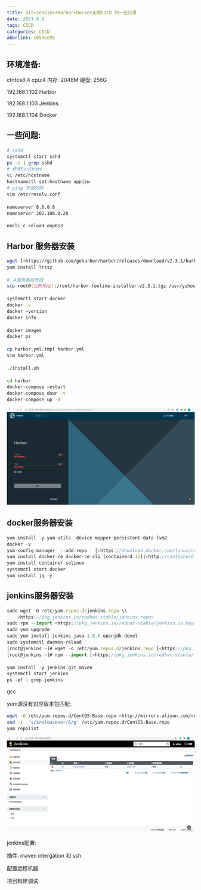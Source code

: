 ```yaml
---
title: Git+Jenkins+Harbor+Docker实现CICD 的一些记录
date: 2021.8.8
tags: CICD
categories: CICD
abbrlink: c059ee95
---
```

## 环境准备:

ctntos8.4  cpu:4 内存: 2048M 硬盘: 256G

192.168.1.102 Harbor

192.168.1.103 Jenkins

192.168.1.104 Docker

## 一些问题:

```bash
# sshd
systemctl start sshd
ps -e | grep sshd
# 修改hostname
vi /etc/hostname
hostnamectl set-hostname appjzw
# ping 不通外网
vim /etc/resolv.conf

nameserver 8.8.8.8
nameserver 202.106.0.20

nmcli c reload enp0s3
```

## Harbor 服务器安装

```bash
wget [<https://github.com/goharbor/harbor/releases/download/v2.3.1/harbor-offline-installer-v2.3.1.tgz>](<https://github.com/goharbor/harbor/releases/download/v2.3.1/harbor-offline-installer-v2.3.1.tgz>)
yum install lrzsz

# 从服务器拉东西
scp root@[公网地址]:/root/harbor-fooline-installer-v2.3.1.tgz /usr/yzhou/Desktop

systemctl start docker
docker -v
docker —version
docker info

docker images
docker ps

cp harbor.yml.tmpl harbor.yml
vim harbor.yml

./install.sh

cd harbor
docker-compose restart
docker-compose down -v
docker-compose up -d
```

![2](Git+Jenkins+Harbor+Docker%E5%AE%9E%E7%8E%B0CICD%20%E7%9A%84%E4%B8%80%E4%BA%9B%E8%AE%B0%E5%BD%95.assets/2.png)

## docker服务器安装

```jsx
yum install -y yum-utils  device-mapper-persistent-data lvm2
docker -v
yum-config-manager  --add-repo   [<https://download.docker.com/linux/centos/docker-ce.repo>](<https://download.docker.com/linux/centos/docker-ce.repo>)
yum install docker-ce docker-ce-cli [containerd.io](<http://containerd.io/>) --nobest
yum install container-selinux
systemctl start docker
yum install jq -y
```

## jenkins服务器安装

```jsx
sudo wget -O /etc/yum.repos.d/jenkins.repo \\
    <https://pkg.jenkins.io/redhat-stable/jenkins.repo>
sudo rpm --import <https://pkg.jenkins.io/redhat-stable/jenkins.io.key>
sudo yum upgrade
sudo yum install jenkins java-1.8.0-openjdk-devel
sudo systemctl daemon-reload
[root@jenkins ~]# wget -o /etc/yum.repos.d/jenkins.repo [<https://pkg.jenkins.io/redhat-stable/jenkins.repo>](<https://pkg.jenkins.io/redhat-stable/jenkins.repo>)
[root@jenkins ~]# rpm --import [<https://pkg.jenkins.io/redhat-stable/jenkins.io.key>](<https://pkg.jenkins.io/redhat-stable/jenkins.io.key>)

yum install -y jenkins git maven
systemctl start jenkins
ps -ef | grep jenkins
```

gcc

yum源没有对应版本包匹配:

```bash
wget -O /etc/yum.repos.d/CentOS-Base.repo <http://mirrors.aliyun.com/repo/Centos-8.repo>
sed -i  's/$releasever/8/g' /etc/yum.repos.d/CentOS-Base.repo
yum repolist
```

![Untitled](Git+Jenkins+Harbor+Docker%E5%AE%9E%E7%8E%B0CICD%20%E7%9A%84%E4%B8%80%E4%BA%9B%E8%AE%B0%E5%BD%95.assets/Untitled.png)

jenkins配置:

插件: maven intergation 和 ssh

配置远程机器

项目构建调试
